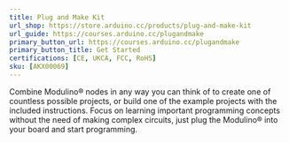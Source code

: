 ```yaml
---
title: Plug and Make Kit
url_shop: https://store.arduino.cc/products/plug-and-make-kit
url_guide: https://courses.arduino.cc/plugandmake
primary_button_url: https://courses.arduino.cc/plugandmake
primary_button_title: Get Started
certifications: [CE, UKCA, FCC, RoHS]
sku: [AKX00069]
---
```


Combine Modulino® nodes in any way you can think of to create one of countless possible projects, or build one of the example projects with the included instructions. Focus on learning important programming concepts without the need of making complex circuits, just plug the Modulino® into your board and start programming. 